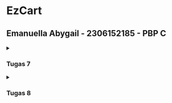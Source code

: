 <h1>EzCart</h1>
<h2>Emanuella Abygail - 2306152185 - PBP C</h2>

<details>
<summary><h3>Tugas 7</h3></summary>

### 1. Jelaskan apa yang dimaksud dengan stateless widget dan stateful widget, dan jelaskan perbedaan dari keduanya!
**Stateful widgets** adalah widgets yang dapat mengubah *state* ataupun tampilannya. Tampilan widget dapat berubah karena interaksi pengguna atau terjadi *event* internal yang memicu perubahan data.
**Stateless widgets** adalah widgets yang statis, komponen-komponen pada UI hanya dapat diatur pada konfigurasi *constructor* sehingga data tidak akan berubah.
**Perbedaan** dari stateful dan stateless widgets adalah stateful widgets adalah widgets yang dinamis, widgets ini akan diubah sesuai dengan perubahan data ataupun user action, stateful widgets dapat dirender ulang seiring dengan perubahan state. Stateless widgets adalah widgets yang statis, tidak tergantung pada perubahan data, dan hanya dirender sekali.

### 2. Sebutkan widget apa saja yang kamu gunakan pada proyek ini dan jelaskan fungsinya!
Berikut adalah widget yang digunakan pada proyek ini:
- **`Scaffold`** adalah widget yang berfungsi untuk menyediakan struktur susunan dasar dari aplikasi. Dengan menggunakan Scaffold, kita dapat menggunakan `AppBar` pada bagian atas aplikasi dan `body` sebagai wadah konten aplikasi.
- **`AppBar`** adalah widget yang berfungsi untuk menampilkan tulisan judul aplikasi pada bagian atas. `AppBar` ini bersifat konsisten sehingga akan terus berada di atas layar. 
- **`Padding`** adalah widget yang berfungsi untuk memberikan jarak di sekitar elemen-elemen pada konten aplikasi sehingga secara visual, aplikasi terlihat rapi.
- **`Column`** adalah widget yang berfungsi untuk menyusun elemen-elemen di dalamnya (*children*) secara vertikal.
- **`Row`** adalah widget yang berfungsi untuk menyusun elemen-elemen di dalamnya (*children*) secara horizontal.
- **`Card`** adalah widget yang berfungsi sebagai sebuah *container* dengan design *built in*, yaitu rounded corners dan bayangan di sekelilingnya.
- **`InkWell`** adalah widget yang berfungsi untuk merespon action user, yaitu saat user menekan tombol. Ketika user menekan tombol, `InkWell` menyebabkan terjadinya perubahan warna dengan *ripple effect* dan juga menyebabkan munculnya `SnackBar`.
- **`Icon`** adalah widget yang berfungsi untuk menampilkan sebuah gambar ikon. Flutter memiliki class bawaan `Icons` yang menyediakan berbagai ikon yang dapat digunakan oleh pengguna.
- **`Text`** adalah widget yang berfungsi untuk menampilkan konten berupa tulisan pada aplikasi.
- **`SnackBar`** adalah widget yang berfungsi untuk menunjukan pesan singkat pada bagian bawah layar ketika suatu menu dipilih. 
- **`MaterialApp`** adalah widget yang menjadi akar dari aplikasi kita. Widget ini berfungsi untuk menyediakan properti untuk keseluruhan aplikasi seperti judul, tema, dan `home` widget.
- **`MyHomePage`** adalah widget yang menjadi wadah keseluruhan struktur aplikasi. Di dalam `MyHomePage` terdapat berbagai komponen UI yang menjadi komponen dari aplikasi kita.
- **`InfoCard`** adalah widget custom yang berfungsi untuk menampung informasi dalam format *card* sehingga penampilan aplikasi konsisten dan rapi.
- **`ItemCard`** adalah widget custom yang berfungsi untuk menampilkan menu dalam bentuk *card* yang dapat berfungsi seperti sebuah tombol yang ketika ditekan oleh user, akan memicu munculnya `SnackBar` untuk menunjukkan menu yang dipilih.

### 3. Apa fungsi dari `setState()`? Jelaskan variabel apa saja yang dapat terdampak dengan fungsi tersebut!
Fungsi `setState()` berguna untuk memicu proses render ulang dari sebuah *stateful widget*. Ketika terdapat perubahan data yang akan mengubah UI aplikasi, kita perlu memanggil fungsi `setState()`. Pada proyek ini, tidak ada variabel yang terdampak oleh fungsi tersebut karena semua widget bersifat *stateless*, tetapi pada penggunaannya secara *general*, segala variabel yang dibuat di datang class `State` pada sebuah `StatefulWidgets` dapat terdampak oleh fungsi `setState()`.

### 4. Jelaskan perbedaan antara const dengan final!
Variabel pada `const` dan `final` sama-sama tidak dapat di-*assigned* kembali. Perbedaan antara keduanya adalah variabel pada `const` nilainya harus sudah diketahui pada saat program di-*compile*, sedangkan variable pada `final` dapat didefinisikan pada saat *runtime*. Selain itu, jika ada sebuah collection yang dideklarasikan menggunakan `const`, semua nilai di dalam collection tersebut tidak bisa diubah karena semuanya bersifat `const`, sedangan jika sebuah collection dideklarasikan menggunakan `final`, nilai di dalamnya dapat diubah karena semua nilai di dalamnya tidak bersifat `final`.

### 5. Jelaskan bagaimana cara kamu mengimplementasikan checklist-checklist di atas!
- Pertama-tama saya membuat sebuah proyek baru dengan menjalankan command `flutter create ezcart` dan masuk ke direktori baru bernama ezcart yang otomatis dibuat ketika perintah tersebut dijalankan. 
- Lalu, saya merapikan struktur proyek dengan membuat file baru bernama `menu.dart` pada direktori `ezcart/lib` yang awalnya hanya berisi `main.dart`. Saya memindahkan class `MyHomePage` dan `_MyHomePageState` dari file `main.dart` ke `menu.dart`.
- Selanjutnya, saya membuat widget sederhana. Saya mengubah tema warna aplikasi pada `colorScheme` yang terdapat pada `main.dart`. Lalu saya mengubah sifat widget yang tadinya *stateful* menjadi *stateless*. Kemudian, saya membuat card sederhana berisi data NPM, nama, dan juga kelas dan membuat class baru, yaitu `InfoCard` yang akan menjadi wadah dengan struktur *card* yang akan menampilkan data. Saya juga membuat *button card* dengan membuat class `ItemHomePage`, list of `ItemHomePage`, dan class `ItemCard` untuk menampilkan tombol-tombol yang dibuat. Pada class `ItemCard`, saya mengatur susunan tombol-tombol, warna tombol, dan bagaimana masing-masing tombol akan memunculkan `SnackBar` yang menampilkan pesan "Kamu telah menekan tombol {nama tombol}" ketika tombol tersebut ditekan. Setelah mendefinisikan masing-masing komponen yang akan muncul pada aplikasi, saya mengintegrasikan `InfoCard` dan `ItemCard` untuk ditampilkan di `MyHomePage` dengan cara mengubah bagian `Widget build()`.

</details>

<details>
<summary><h3>Tugas 8</h3></summary>

### 1. Apa kegunaan const di Flutter? Jelaskan apa keuntungan ketika menggunakan const pada kode Flutter. Kapan sebaiknya kita menggunakan const, dan kapan sebaiknya tidak digunakan?
Dalam Flutter, `const` digunakan untuk medeklarasikan suatu konstanta atau suatu object immutable yang nilainya terdefinisi pada saat program di-*compile*. 

Keuntungan menggunakan `const` adalah efisiensi memori karena objek yang dideklarasikan menggunakan `const` hanya dibuat sekali, kinerja yang lebih baik karena objek `const` dibuat saat program di-*compile* sehingga tidak perlu membuat ulang objek saat program dijalankan dan aplikasi menjadi lebih efisien, kode lebih stabil karena objek `const` tidak dapat diubah atau immutable, dan objek `const` dioptimalkan oleh Dart secara *canonicalization* sehingga kinerja aplikasi meningkat.

Sebaiknya kita menggunakan `const` ketika membuat suatu *Stateless Widgets* yang tidak akan berubah, ketika membuat suatu parameter konstanta yang bernilai tetap, dan membuat objek yang ingin digunakan kembali tanpa mengubah nilainya.

Sebaiknya kita tidak menggunakan `const` saat membuat *Stateful Widgets* yang propertinya dapat berubah tergantung pada statenya, membuat properti suatu objek yang nilainya dapat berubah ketika *runtime*, membuat variabel yang nilainya didapatkan berdasarkan kondisi ataupun input pengguna, dan saat membuat objek yang nilainya belum didefinisikan pada saat program di-*compile*. 

### 2. Jelaskan dan bandingkan penggunaan Column dan Row pada Flutter. Berikan contoh implementasi dari masing-masing layout widget ini!
Row dan Column digunakan untuk menyusun widget. Column digunakan untuk menyusun widget secara vertikal dari atas ke bawah, sedangkan row digunakan utnuk menyusun widget dari kiri ke kanan.
Contoh penggunaan Column:
```dart
Column(
    mainAxisAlignment: MainAxisAlignment.center,
    crossAxisAlignment: CrossAxisAlignment.start,
    children: [
        const Text('Item 1', style: TextStyle(fontSize: 24)),
        const Text('Item 2', style: TextStyle(fontSize: 24)),
        const Text('Item 3', style: TextStyle(fontSize: 24)),
    ],
),
```

Contoh penggunaan Row:
```dart
Row(
    mainAxisAlignment: MainAxisAlignment.spaceAround,
    crossAxisAlignment: CrossAxisAlignment.center,
    children: [
    const Icon(Icons.star, size: 50, color: Colors.yellow),
    const Icon(Icons.favorite, size: 50, color: Colors.red),
    const Icon(Icons.thumb_up, size: 50, color: Colors.blue),
    ],
),
```

### 3. Sebutkan apa saja elemen input yang kamu gunakan pada halaman form yang kamu buat pada tugas kali ini. Apakah terdapat elemen input Flutter lain yang tidak kamu gunakan pada tugas ini? Jelaskan!
Pada proyek ini, elemen input yang saya gunakan adalah `TextFormField` untuk memasukan nama, amount, dan juga description dari barang yang ingin ditambahkan. Terdapat berbagai elemen input lain pada Flutter, berikut adalah beberapa di antaranya:
1. `TextField`: adalah widget input teks dasar yang menerima masukan dari user. Perbedaannya dengan `TextFormField` adalah widget ini tidak memiliki properti `validator` sehingga tidak dapat memvalidasi input user.
2. `Checkbox`: adalah widget yang menerima input pilihan biner berupa benar atau salah berdasarkan apakah user menekan widget tersebut. 
3. `Radio`: adalah widget yang menerima input satu pilihan tunggal dari beberapa opsi. Widget ini ideal digunakan ketika kita membutuhkan user untuk memilih satu opsi dari beberapa pilihan.
4. `DropdownButton`: adalah widget yang menerima input pilihan dari daftar pilihan yang ditunjukan kepada user dengan tampilan dropdown.
5. `Switch`: adalah widget untuk mengaktifkan ataupun menonaktifkan suatu opsi yang berupa on atau off. Widget ini mengganti status antara aktif atau tidak aktif.
6. `Slide`: adalah widget yang menerima input berupa pilihan nilai dari rentang tertentu.
7. `DatePicker`: adalah widget yang menerima input pilihan tanggal. Widget ini akan menunjukan pilihan tanggal kemudian user dapat memilih tanggal tersebut.
8. `TimePicker`: adalah widget yang menerima input pilihan waktu. Widget akan membukan pop-up untuk memilih waktu (jam dan menit) lalu user akan memilih waktu yang sesuai.

### 4. Bagaimana cara kamu mengatur tema (theme) dalam aplikasi Flutter agar aplikasi yang dibuat konsisten? Apakah kamu mengimplementasikan tema pada aplikasi yang kamu buat?
Untuk mengatur tema dari aplikasi ini, saya menggunakan properti `ThemeData` pada file `main.dart`. Pada properti ini, saya mengatur warna primer dan sekunder yang akan digunakan pada aplikasi saya sehingga pengaturan warna yang digunakan pada keseluruhan aplikasi konsisten.

### 5. Bagaimana cara kamu menangani navigasi dalam aplikasi dengan banyak halaman pada Flutter?
Untuk menangani navigasi dalam aplikasi, saya menggunakan widget `Navigator`. Widget ini berguna untuk mengelola stack halaman. Untuk membuka halaman baru dari halaman sebelumnya, saya menambahkan perintah `Navigator.push()`.

</details>